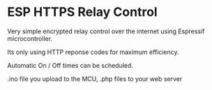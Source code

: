 # ESP HTTPS Relay Control
Very simple encrypted relay control over the internet using Espressif microcontroller. 

Its only using HTTP reponse codes for maximum efficiency.  

Automatic On / Off times can be scheduled.

.ino file you upload to the MCU, .php files to your web server
